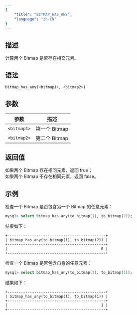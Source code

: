 ```yaml
---
{
    "title": "BITMAP_HAS_ANY",
    "language": "zh-CN"
}
---
```


<!-- 
Licensed to the Apache Software Foundation (ASF) under one
or more contributor license agreements.  See the NOTICE file
distributed with this work for additional information
regarding copyright ownership.  The ASF licenses this file
to you under the Apache License, Version 2.0 (the
"License"); you may not use this file except in compliance
with the License.  You may obtain a copy of the License at

  http://www.apache.org/licenses/LICENSE-2.0

Unless required by applicable law or agreed to in writing,
software distributed under the License is distributed on an
"AS IS" BASIS, WITHOUT WARRANTIES OR CONDITIONS OF ANY
KIND, either express or implied.  See the License for the
specific language governing permissions and limitations
under the License.
-->

## 描述

计算两个 Bitmap 是否存在相交元素。

## 语法

```sql
bitmap_has_any(<bitmap1>, <bitmap2>)
```

## 参数

| 参数        | 描述         |
|-----------|------------|
| `<bitmap1>` | 第一个 Bitmap |
| `<bitmap2>` | 第二个 Bitmap |

## 返回值

如果两个 Bitmap 存在相同元素，返回 true；  
如果两个 Bitmap 不存在相同元素，返回 false。

## 示例

检查一个 Bitmap 是否包含另一个 Bitmap 的任意元素：

```sql
mysql> select bitmap_has_any(to_bitmap(1), to_bitmap(2));
```

结果如下：

```text
+--------------------------------------------+
| bitmap_has_any(to_bitmap(1), to_bitmap(2)) |
+--------------------------------------------+
|                                          0 |
+--------------------------------------------+
```

检查一个 Bitmap 是否包含自身的任意元素：

```sql
mysql> select bitmap_has_any(to_bitmap(1), to_bitmap(1));
```

结果如下：

```text
+--------------------------------------------+
| bitmap_has_any(to_bitmap(1), to_bitmap(1)) |
+--------------------------------------------+
|                                          1 |
+--------------------------------------------+
```
